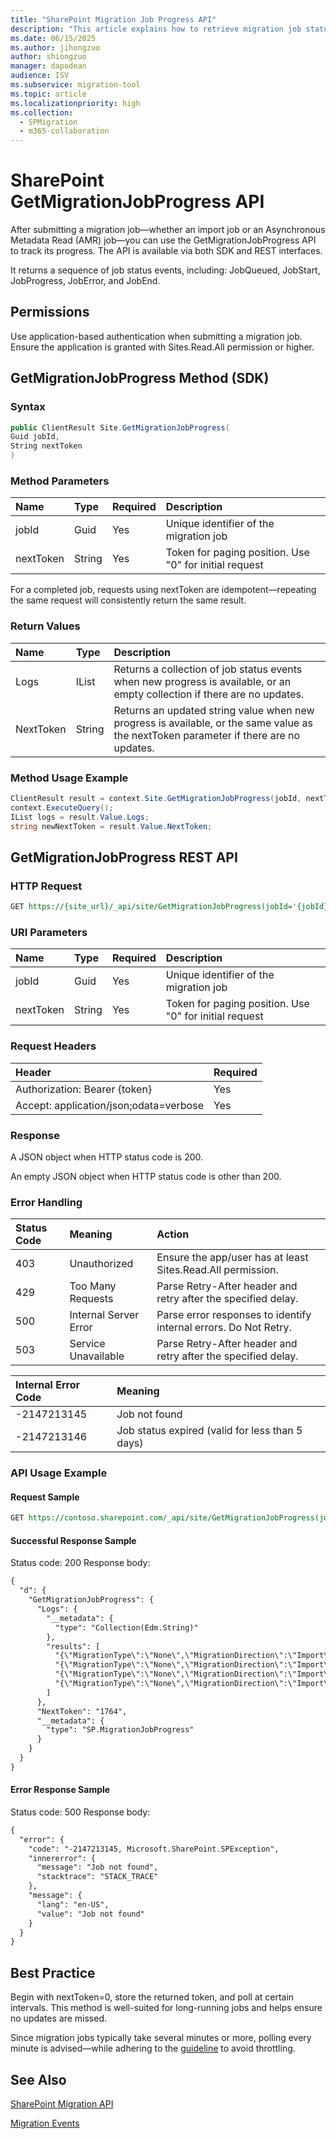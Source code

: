 ```yaml
---
title: "SharePoint Migration Job Progress API"
description: "This article explains how to retrieve migration job status with GetMigrationJobProgress API."
ms.date: 06/15/2025
ms.author: jihongzuo
author: shiongzuo
manager: dapodean
audience: ISV
ms.subservice: migration-tool
ms.topic: article
ms.localizationpriority: high
ms.collection:
  - SPMigration
  - m365-collaboration
---
```

# SharePoint GetMigrationJobProgress API

After submitting a migration job—whether an import job or an Asynchronous Metadata Read (AMR) job—you can use the GetMigrationJobProgress API to track its progress. The API is available via both SDK and REST interfaces.

It returns a sequence of job status events, including: JobQueued, JobStart, JobProgress, JobError, and JobEnd.

## Permissions
Use application-based authentication when submitting a migration job. Ensure the application is granted with Sites.Read.All permission or higher.

## GetMigrationJobProgress Method (SDK)
### Syntax
```csharp
public ClientResult Site.GetMigrationJobProgress(
Guid jobId, 
String nextToken
)
```

### Method Parameters
|    Name    |   Type   | Required |                     Description                        |
| :--------- | :------- | :------- | :----------------------------------------------------- |
|   jobId    |   Guid   |   Yes    | Unique identifier of the migration job                 |
| nextToken  |  String  |   Yes    | Token for paging position. Use "0" for initial request |

For a completed job, requests using nextToken are idempotent—repeating the same request will consistently return the same result.

### Return Values
|    Name    |   Type   |                                                      Description                                                                      |
| :--------- | :------- | :------------------------------------------------------------------------------------------------------------------------------------ |
|    Logs    |   IList  | Returns a collection of job status events when new progress is available, or an empty collection if there are no updates.             |
| NextToken  |  String  | Returns an updated string value when new progress is available, or the same value as the nextToken parameter if there are no updates. |

### Method Usage Example
```csharp
ClientResult result = context.Site.GetMigrationJobProgress(jobId, nextToken ?? "0");
context.ExecuteQuery();
IList logs = result.Value.Logs;
string newNextToken = result.Value.NextToken;
```

## GetMigrationJobProgress REST API
### HTTP Request
```rest
GET https://{site_url}/_api/site/GetMigrationJobProgress(jobId='{jobId}',nextToken=0)
```

### URI Parameters
|    Name    |   Type   | Required |                     Description                        |
| :--------- | :------- | :------- | :----------------------------------------------------- |
|   jobId    |   Guid   |   Yes    | Unique identifier of the migration job                 |
| nextToken  |  String  |   Yes    | Token for paging position. Use "0" for initial request |

### Request Headers
|                 Header                 | Required |
| :------------------------------------- | :------- |
| Authorization: Bearer {token}          |    Yes   |
| Accept: application/json;odata=verbose |    Yes   |

### Response
A JSON object when HTTP status code is 200. 

An empty JSON object when HTTP status code is other than 200.

### Error Handling
| Status Code |    Meaning     |                      Action                                             |
| :---------- | :------------- | :---------------------------------------------------------------------- |
|     403     | Unauthorized   | Ensure the app/user has at least Sites.Read.All permission.             |
|     429     | Too Many Requests  | Parse Retry-After header and retry after the specified delay.       |
|     500     | Internal Server Error | Parse error responses to identify internal errors. Do Not Retry. |
|     503     | Service Unavailable   | Parse Retry-After header and retry after the specified delay.    |

| Internal Error Code |                    Meaning                      |
| :------------------ | :---------------------------------------------- |
|     -2147213145     | Job not found                                   |
|     -2147213146     | Job status expired (valid for less than 5 days) |

### API Usage Example
#### Request Sample
```rest
GET https://contoso.sharepoint.com/_api/site/GetMigrationJobProgress(jobId=' 3e280efa-78a3-4ba1-bac6-e447aa538ca5', nextToken=0)
```

#### Successful Response Sample
Status code: 200
Response body:
```rest
{
  "d": {
    "GetMigrationJobProgress": {
      "Logs": {
        "__metadata": {
          "type": "Collection(Edm.String)"
        },
        "results": [
          "{\"MigrationType\":\"None\",\"MigrationDirection\":\"Import\",\"SiteId\":\"48f1898f-77d9-4a1b-bddc-1f49bb6dc134\",\"DbId\":\"de6b85cd-726e-4b13-ae04-629798fddbf3\",\"TotalRetryCount\":\"0\",\"JobId\":\"3e280efa-78a3-4ba1-bac6-e447aa538ca5\",\"Time\":\"05/20/2025 09:18:48.132\",\"CorrelationId\":\"91884a0c-5ee8-4e1f-a23f-e4f7ec170182\",\"Event\":\"JobQueued\"}",
          "{\"MigrationType\":\"None\",\"MigrationDirection\":\"Import\",\"SiteId\":\"48f1898f-77d9-4a1b-bddc-1f49bb6dc134\",\"WebId\":\"7206fc09-e4af-48b3-8730-ed7321396d7a\",\"DbId\":\"de6b85cd-726e-4b13-ae04-629798fddbf3\",\"FarmId\":\"f77d7b6c-ef43-4609-8fce-0e93142ce8a0\",\"ServerId\":\"44af885c-393b-4236-9417-bae7a9edc44e\",\"SubscriptionId\":\"82abb045-250e-4186-ba83-b9295930f272\",\"TotalRetryCount\":\"0\",\"JobId\":\"3e280efa-78a3-4ba1-bac6-e447aa538ca5\",\"Time\":\"05/20/2025 09:20:51.129\",\"CorrelationId\":\"7d3e7a8e-4445-4ce0-adb1-078e78cbf686\",\"Event\":\"JobStart\"}",
          "{\"MigrationType\":\"None\",\"MigrationDirection\":\"Import\",\"TotalRetryCount\":\"0\",\"ObjectType\":\"ListItem\",\"Url\":\"\",\"Id\":\"cb471d5f-593f-4a63-b59e-8eae3e35b08a\",\"SourceListItemIntId\":\"3\",\"TargetListItemIntId\":\"3\",\"ErrorCode\":\"-2147286782\",\"ErrorType\":\"Microsoft.SharePoint.SPException\",\"Message\":\"Attempted to use an object that has ceased to exist. (Exception from HRESULT: 0x80030102 (STG_E_REVERTED)) \",\"JobId\":\"3e280efa-78a3-4ba1-bac6-e447aa538ca5\",\"Time\":\"05/20/2025 09:20:55.490\",\"CorrelationId\":\"7d3e7a8e-4445-4ce0-adb1-078e78cbf686\",\"Event\":\"JobError\"}",
          "{\"MigrationType\":\"None\",\"MigrationDirection\":\"Import\",\"TotalRetryCount\":\"0\",\"FilesCreated\":\"0\",\"BytesProcessed\":\"0\",\"ObjectsProcessed\":\"4\",\"TotalExpectedSPObjects\":\"15\",\"TotalErrors\":\"3\",\"TotalWarnings\":\"0\",\"WaitTimeOnSqlThrottlingMilliseconds\":\"0\",\"TotalDurationInMs\":\"0\",\"CpuDurationInMs\":\"0\",\"SqlDurationInMs\":\"0\",\"SqlQueryCount\":\"0\",\"IsShallowCopy\":\"False\",\"CreatedOrUpdatedFileStatsBySize\":\"{}\",\"ObjectsStatsByType\":\"{\\\"SPUser\\\":{\\\"Count\\\":1,\\\"TotalTime\\\":124,\\\"AccumulatedVersions\\\":0,\\\"ObjectsWithVersions\\\":0},\\\"SPFolder\\\":{\\\"Count\\\":1,\\\"TotalTime\\\":153,\\\"AccumulatedVersions\\\":0,\\\"ObjectsWithVersions\\\":0},\\\"SPDocumentLibrary\\\":{\\\"Count\\\":1,\\\"TotalTime\\\":404,\\\"AccumulatedVersions\\\":0,\\\"ObjectsWithVersions\\\":0},\\\"SPFile\\\":{\\\"Count\\\":1,\\\"TotalTime\\\":0,\\\"AccumulatedVersions\\\":0,\\\"ObjectsWithVersions\\\":0},\\\"SPListItem\\\":{\\\"Count\\\":1,\\\"TotalTime\\\":1880,\\\"AccumulatedVersions\\\":0,\\\"ObjectsWithVersions\\\":0}}\",\"TotalExpectedBytes\":\"0\",\"FilesCreatedIrrespectiveOfVersions\":\"0\",\"BytesProcessedOnlyCurrentVersion\":\"0\",\"JobId\":\"3e280efa-78a3-4ba1-bac6-e447aa538ca5\",\"Time\":\"05/20/2025 09:20:57.380\",\"CorrelationId\":\"7d3e7a8e-4445-4ce0-adb1-078e78cbf686\",\"Event\":\"JobEnd\"}"
        ]
      },
      "NextToken": "1764",
      "__metadata": {
        "type": "SP.MigrationJobProgress"
      }
    }
  }
}
```

#### Error Response Sample
Status code: 500
Response body:
```rest
{
  "error": {
    "code": "-2147213145, Microsoft.SharePoint.SPException",
    "innererror": {
      "message": "Job not found",
      "stacktrace": "STACK_TRACE"
    },
    "message": {
      "lang": "en-US",
      "value": "Job not found"
    }
  }
} 
```

## Best Practice
Begin with nextToken=0, store the returned token, and poll at certain intervals. This method is well-suited for long-running jobs and helps ensure no updates are missed.

Since migration jobs typically take several minutes or more, polling every minute is advised—while adhering to the [guideline](https://learn.microsoft.com/en-us/sharepoint/dev/general-development/how-to-avoid-getting-throttled-or-blocked-in-sharepoint-online) to avoid throttling.

## See Also
[SharePoint Migration API](https://learn.microsoft.com/en-us/sharepoint/dev/apis/migration-api-overview)

[Migration Events](https://learn.microsoft.com/en-us/sharepoint/dev/apis/migration-events)
